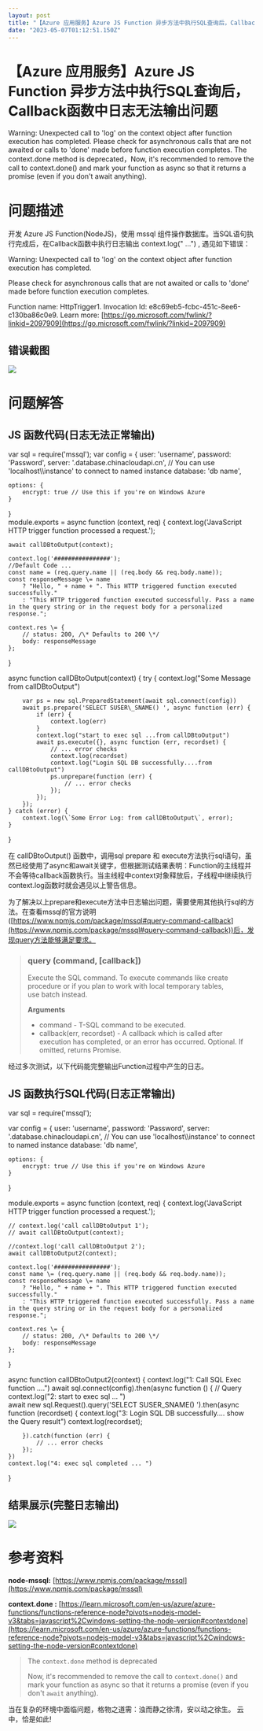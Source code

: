 ```yaml
---
layout: post
title: "【Azure 应用服务】Azure JS Function 异步方法中执行SQL查询后，Callback函数中日志无法输出问题"
date: "2023-05-07T01:12:51.150Z"
---
```

【Azure 应用服务】Azure JS Function 异步方法中执行SQL查询后，Callback函数中日志无法输出问题
===============================================================

Warning: Unexpected call to 'log' on the context object after function execution has completed. Please check for asynchronous calls that are not awaited or calls to 'done' made before function execution completes. The context.done method is deprecated，Now, it's recommended to remove the call to context.done() and mark your function as async so that it returns a promise (even if you don't await anything).

问题描述
====

开发 Azure JS Function(NodeJS)，使用 mssql 组件操作数据库。当SQL语句执行完成后，在Callback函数中执行日志输出 context.log(" ...") , 遇见如下错误：

Warning: Unexpected call to 'log' on the context object after function execution has completed.

Please check for asynchronous calls that are not awaited or calls to 'done' made before function execution completes. 

Function name: HttpTrigger1. Invocation Id: e8c69eb5-fcbc-451c-8ee6-c130ba86c0e9. Learn more: [https://go.microsoft.com/fwlink/?linkid=2097909](https://go.microsoft.com/fwlink/?linkid=2097909)

**错误截图**
--------

![](https://img2023.cnblogs.com/blog/2127802/202305/2127802-20230506200738874-1972165752.png)

问题解答
====

JS 函数代码(日志无法正常输出)
-----------------

var sql = require('mssql');
var config = {
    user: 'username',
    password: 'Password',
    server: '<server name>.database.chinacloudapi.cn', // You can use 'localhost\\\\instance' to connect to named instance
    database: 'db name',

    options: {
        encrypt: true // Use this if you're on Windows Azure
    }
}  
module.exports \= async function (context, req) {
    context.log('JavaScript HTTP trigger function processed a request.');
    
    await callDBtoOutput(context);

    context.log('################');
    //Default Code ...
    const name = (req.query.name || (req.body && req.body.name));
    const responseMessage \= name
        ? "Hello, " + name + ". This HTTP triggered function executed successfully."
        : "This HTTP triggered function executed successfully. Pass a name in the query string or in the request body for a personalized response.";

    context.res \= {
        // status: 200, /\* Defaults to 200 \*/
        body: responseMessage
    };
}

async function callDBtoOutput(context) {
    try {
        context.log("Some Message from callDBtoOutput")

        var ps = new sql.PreparedStatement(await sql.connect(config))
        await ps.prepare('SELECT SUSER\_SNAME() ', async function (err) {
            if (err) {
                context.log(err)
            }
            context.log("start to exec sql ...from callDBtoOutput")
            await ps.execute({}, async function (err, recordset) {
                // ... error checks
                context.log(recordset)
                context.log("Login SQL DB successfully....from callDBtoOutput")
                ps.unprepare(function (err) {
                    // ... error checks
                });
            });
        });
    } catch (error) {
        context.log(\`Some Error Log: from callDBtoOutput\`, error);
    }
}

在 callDBtoOutput() 函数中，调用sql prepare 和 execute方法执行sql语句，虽然已经使用了async和await关键字，但根据测试结果表明：Function的主线程并不会等待callback函数执行。当主线程中context对象释放后，子线程中继续执行context.log函数时就会遇见以上警告信息。 

为了解决以上prepare和execute方法中日志输出问题，需要使用其他执行sql的方法。在查看mssql的官方说明([https://www.npmjs.com/package/mssql#query-command-callback](https://www.npmjs.com/package/mssql#query-command-callback))后，发现query方法能够满足要求。

> ### query (command, \[callback\])
> 
> Execute the SQL command. To execute commands like create procedure or if you plan to work with local temporary tables, use batch instead.
> 
> **Arguments**
> 
> *   command - T-SQL command to be executed.
> *   callback(err, recordset) - A callback which is called after execution has completed, or an error has occurred. Optional. If omitted, returns Promise.

经过多次测试，以下代码能完整输出Function过程中产生的日志。

JS 函数执行SQL代码(日志正常输出)
--------------------

var sql = require('mssql');

var config = {
    user: 'username',
    password: 'Password',
    server: '<server name>.database.chinacloudapi.cn', // You can use 'localhost\\\\instance' to connect to named instance
    database: 'db name',

    options: {
        encrypt: true // Use this if you're on Windows Azure
    }
}

module.exports \= async function (context, req) {
    context.log('JavaScript HTTP trigger function processed a request.');
    
    // context.log('call callDBtoOutput 1');
    // await callDBtoOutput(context);

    //context.log('call callDBtoOutput 2');
    await callDBtoOutput2(context);

    context.log('################');
    const name \= (req.query.name || (req.body && req.body.name));
    const responseMessage \= name
        ? "Hello, " + name + ". This HTTP triggered function executed successfully."
        : "This HTTP triggered function executed successfully. Pass a name in the query string or in the request body for a personalized response.";

    context.res \= {
        // status: 200, /\* Defaults to 200 \*/
        body: responseMessage
    };
}

async function callDBtoOutput2(context) {
    context.log("1: Call SQL Exec function ....")
    await sql.connect(config).then(async function () {
        // Query
        context.log("2: start to exec sql ... ")     
        await new sql.Request().query('SELECT SUSER\_SNAME() ').then(async function (recordset) {
            context.log("3: Login SQL DB successfully.... show the Query result") 
            context.log(recordset);

        }).catch(function (err) {
            // ... error checks
        });
    })
    context.log("4: exec sql completed ... ") 
}

结果展示(完整日志输出)
------------

![](https://img2023.cnblogs.com/blog/2127802/202305/2127802-20230506203750905-1185858055.png)

参考资料
====

**node-mssql:** [https://www.npmjs.com/package/mssql](https://www.npmjs.com/package/mssql)

**context.done :** [https://learn.microsoft.com/en-us/azure/azure-functions/functions-reference-node?pivots=nodejs-model-v3&tabs=javascript%2Cwindows-setting-the-node-version#contextdone](https://learn.microsoft.com/en-us/azure/azure-functions/functions-reference-node?pivots=nodejs-model-v3&tabs=javascript%2Cwindows-setting-the-node-version#contextdone)

> The `context.done` method is deprecated
> 
> Now, it's recommended to remove the call to `context.done()` and mark your function as async so that it returns a promise (even if you don't `await` anything).

当在复杂的环境中面临问题，格物之道需：浊而静之徐清，安以动之徐生。 云中，恰是如此!
